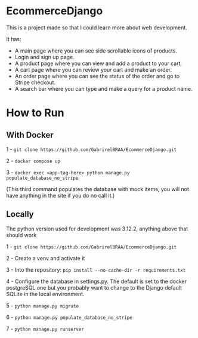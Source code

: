 # EcommerceDjango
This is a project made so that I could learn more about web development.

It has:
- A main page where you can see side scrollable icons of products.
- Login and sign up page.
- A product page where you can view and add a product to your cart.
- A cart page where you can review your cart and make an order.
- An order page where you can see the status of the order and go to Stripe checkout.
- A search bar where you can type and make a query for a product name.

# How to Run
## With Docker
1 - `git clone https://github.com/GabrirelBRAA/EcommerceDjango.git`

2 - `docker compose up`

3 - `docker exec <app-tag-here> python manage.py populate_database_no_stripe`

(This third command populates the database with mock items, you will not have anything in the site
if you do no call it.)

## Locally
The python version used for development was 3.12.2, anything above that should work

1 - `git clone https://github.com/GabrirelBRAA/EcommerceDjango.git`

2 - Create a venv and activate it

3 - Into the repository: `pip install --no-cache-dir -r requirements.txt`

4 - Configure the database in settings.py. The default is set to the docker postgreSQL one but
    you probably want to change to the Django default SQLite in the local environment.

5 - `python manage.py migrate`

6 - `python manage.py populate_database_no_stripe`

7 - `python manage.py runserver`

